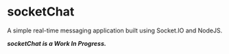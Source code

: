 # socketChat
A simple real-time messaging application built using Socket.IO and NodeJS.

**_socketChat is a Work In Progress._**
